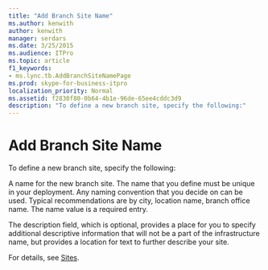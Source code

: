 ```yaml
---
title: "Add Branch Site Name"
ms.author: kenwith
author: kenwith
manager: serdars
ms.date: 3/25/2015
ms.audience: ITPro
ms.topic: article
f1_keywords:
- ms.lync.tb.AddBranchSiteNamePage
ms.prod: skype-for-business-itpro
localization_priority: Normal
ms.assetid: f2830f80-0b64-4b1e-96de-65ee4cddc3d9
description: "To define a new branch site, specify the following:"
---
```


# Add Branch Site Name
 
To define a new branch site, specify the following:
  
A name for the new branch site. The name that you define must be unique in your deployment. Any naming convention that you decide on can be used. Typical recommendations are by city, location name, branch office name. The name value is a required entry.
  
The description field, which is optional, provides a place for you to specify additional descriptive information that will not be a part of the infrastructure name, but provides a location for text to further describe your site.
  
For details, see [Sites](http://technet.microsoft.com/library/022cb6dd-37e2-4882-a53e-5ddfdbc6f53a.aspx).
  

